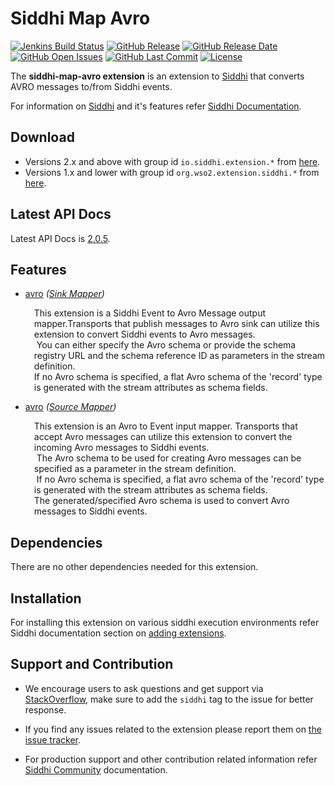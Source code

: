 Siddhi Map Avro
===================

  [![Jenkins Build Status](https://wso2.org/jenkins/job/siddhi/job/siddhi-map-avro/badge/icon)](https://wso2.org/jenkins/job/siddhi/job/siddhi-map-avro/)
  [![GitHub Release](https://img.shields.io/github/release/siddhi-io/siddhi-map-avro.svg)](https://github.com/siddhi-io/siddhi-map-avro/releases)
  [![GitHub Release Date](https://img.shields.io/github/release-date/siddhi-io/siddhi-map-avro.svg)](https://github.com/siddhi-io/siddhi-map-avro/releases)
  [![GitHub Open Issues](https://img.shields.io/github/issues-raw/siddhi-io/siddhi-map-avro.svg)](https://github.com/siddhi-io/siddhi-map-avro/issues)
  [![GitHub Last Commit](https://img.shields.io/github/last-commit/siddhi-io/siddhi-map-avro.svg)](https://github.com/siddhi-io/siddhi-map-avro/commits/master)
  [![License](https://img.shields.io/badge/License-Apache%202.0-blue.svg)](https://opensource.org/licenses/Apache-2.0)

The **siddhi-map-avro extension** is an extension to <a target="_blank" href="https://wso2.github.io/siddhi">Siddhi</a> that converts AVRO messages to/from Siddhi events.

For information on <a target="_blank" href="https://siddhi.io/">Siddhi</a> and it's features refer <a target="_blank" href="https://siddhi.io/redirect/docs.html">Siddhi Documentation</a>. 

## Download

* Versions 2.x and above with group id `io.siddhi.extension.*` from <a target="_blank" href="https://mvnrepository.com/artifact/io.siddhi.extension.map.avro/siddhi-map-avro/">here</a>.
* Versions 1.x and lower with group id `org.wso2.extension.siddhi.*` from <a target="_blank" href="https://mvnrepository.com/artifact/org.wso2.extension.siddhi.map.avro/siddhi-map-avro">here</a>.

## Latest API Docs 

Latest API Docs is <a target="_blank" href="https://siddhi-io.github.io/siddhi-map-avro/api/2.0.5">2.0.5</a>.

## Features

* <a target="_blank" href="https://siddhi-io.github.io/siddhi-map-avro/api/2.0.5/#avro-sink-mapper">avro</a> *(<a target="_blank" href="http://siddhi.io/en/v5.1/docs/query-guide/#sink-mapper">Sink Mapper</a>)*<br> <div style="padding-left: 1em;"><p><p style="word-wrap: break-word;margin: 0;">This extension is a Siddhi Event to Avro Message output mapper.Transports that publish  messages to Avro sink can utilize this extension to convert Siddhi events to Avro messages.<br>&nbsp;You can either specify the Avro schema or provide the schema registry URL and the schema reference ID as parameters in the stream definition.<br>If no Avro schema is specified, a flat Avro schema of the 'record' type is generated with the stream attributes as schema fields.</p></p></div>
* <a target="_blank" href="https://siddhi-io.github.io/siddhi-map-avro/api/2.0.5/#avro-source-mapper">avro</a> *(<a target="_blank" href="http://siddhi.io/en/v5.1/docs/query-guide/#source-mapper">Source Mapper</a>)*<br> <div style="padding-left: 1em;"><p><p style="word-wrap: break-word;margin: 0;">This extension is an Avro to Event input mapper. Transports that accept Avro messages can utilize this extension to convert the incoming Avro messages to Siddhi events.<br>&nbsp;The Avro schema to be used for creating Avro messages can be specified as a parameter in the stream definition.<br>&nbsp;If no Avro schema is specified, a flat avro schema of the 'record' type is generated with the stream attributes as schema fields.<br>The generated/specified Avro schema is used to convert Avro messages to Siddhi events.</p></p></div>

## Dependencies 

There are no other dependencies needed for this extension. 

## Installation

For installing this extension on various siddhi execution environments refer Siddhi documentation section on <a target="_blank" href="https://siddhi.io/redirect/add-extensions.html">adding extensions</a>.

## Support and Contribution

* We encourage users to ask questions and get support via <a target="_blank" href="https://stackoverflow.com/questions/tagged/siddhi">StackOverflow</a>, make sure to add the `siddhi` tag to the issue for better response.

* If you find any issues related to the extension please report them on <a target="_blank" href="https://github.com/siddhi-io/siddhi-execution-string/issues">the issue tracker</a>.

* For production support and other contribution related information refer <a target="_blank" href="https://siddhi.io/community/">Siddhi Community</a> documentation.

